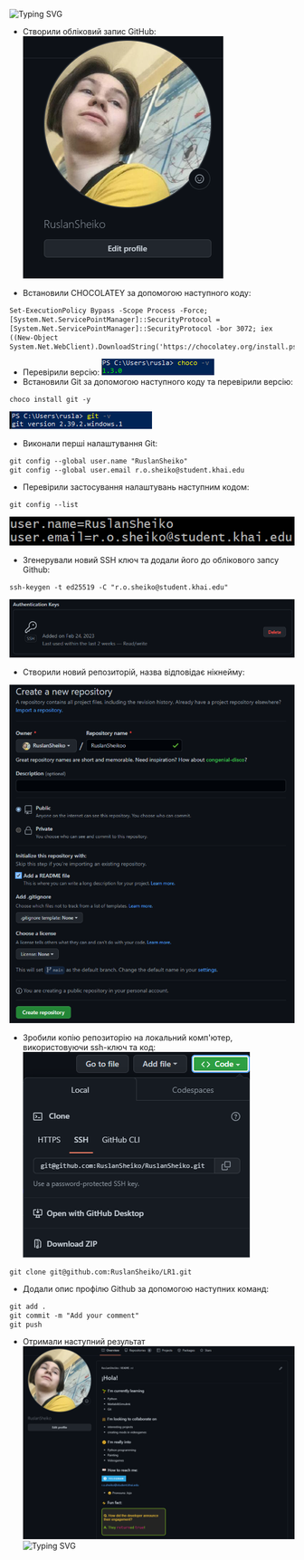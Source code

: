 
![Typing SVG](https://readme-typing-svg.demolab.com?font=Fira+Code&pause=1000&width=435&lines=%D0%A3+%D0%BB%D0%B0%D0%B1%D0%BE%D1%80%D0%B0%D1%82%D0%BE%D1%80%D0%BD%D1%96%D0%B9+%D1%80%D0%BE%D0%B1%D0%BE%D1%82%D1%96+%D0%BC%D0%B8%3A) 
+ Створили обліковий запис GitHub:
![](s1.png)

+ Встановили CHOCOLATEY за допомогою наступного коду:
```
Set-ExecutionPolicy Bypass -Scope Process -Force; [System.Net.ServicePointManager]::SecurityProtocol = [System.Net.ServicePointManager]::SecurityProtocol -bor 3072; iex ((New-Object System.Net.WebClient).DownloadString('https://chocolatey.org/install.ps1'))
```
+ Перевірили версію:
![](s2.png)
+ Встановили Git за допомогою наступного коду та перевірили версію:
```
choco install git -y
```
![](s3.png)
+ Виконали перші налаштування Git:
```
git config --global user.name "RuslanSheiko"
git config --global user.email r.o.sheiko@student.khai.edu
```
+ Перевірили застосування налаштувань наступним кодом:
```
git config --list
```
![](s4.png)
+ Згенерували новий SSH ключ та додали його до облікового запсу Github:
```
ssh-keygen -t ed25519 -C "r.o.sheiko@student.khai.edu"
```
![](s5.png)
+ Створили новий репозиторій, назва відповідає нікнейму:

![](s6.png)

+ Зробили копію репозиторію на локальний комп'ютер, використовуючи ssh-ключ та код:
![](s7.png)
```
git clone git@github.com:RuslanSheiko/LR1.git
```

+ Додали опис профілю Github за допомогою наступних команд:
```
git add .
git commit -m "Add your comment"
git push
```
+ Отримали наступний результат
![](s8.png)
![Typing SVG](https://readme-typing-svg.demolab.com?font=Fira+Code&pause=1000&width=435&lines=THE+END)
